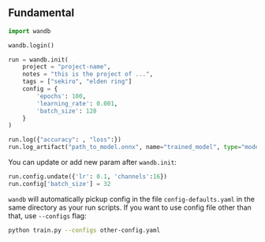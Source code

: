## Fundamental

```python
import wandb

wandb.login()

run = wandb.init(
	project = "project-name",
	notes = "this is the project of ...",
	tags = ["sekiro", "elden ring"]
	config = {
		'epochs': 100,
		'learning_rate': 0.001,
		'batch_size': 128
	}
)

run.log({"accuracy": , "loss":})
run.log_artifact("path_to_model.onnx", name="trained_model", type="model")
```

You can update or add new param after `wandb.init`:
```python
run.config.undate({'lr': 0.1, 'channels':16})
run.config['batch_size'] = 32
```

`wandb` will automatically pickup config in the file `config-defaults.yaml` in the same directory as your run scripts. If you want to use config file other than that, use `--configs` flag:
```bash
python train.py --configs other-config.yaml
```
